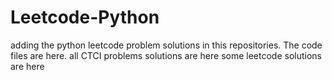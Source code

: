 # Leetcode-Python
adding the python leetcode problem solutions in this repositories. 
The code files are here.
all CTCI problems solutions are here
some leetcode solutions are here












































































































































































































































































































































































































































































































































































































































































































































































































































































































































































































































































































































































































